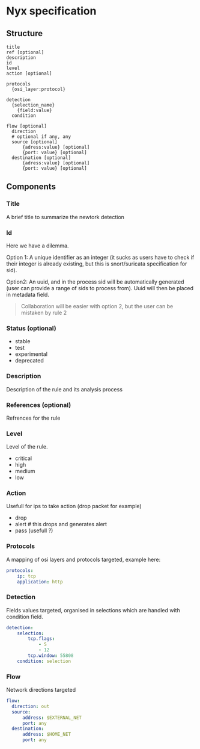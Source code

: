 # Nyx specification

## Structure


```
title
ref [optional]
description
id
level
action [optional]

protocols
  {osi_layer:protocol}

detection
  {selection_name}
    {field:value}
  condition

flow [optional]
  direction
  # optional if any, any
  source [optional]
      {adress:value} [optional]
      {port: value} [optional]
  destination [optional]
      {adress:value} [optional]
      {port: value} [optional]
```

## Components

### Title

A brief title to summarize the newtork detection

### Id

Here we have a dilemma.

Option 1: A unique identifier as an integer (it sucks as users have to check if their integer is already existing, but this is snort/suricata specification for sid).

Option2: An uuid, and in the process sid will be automatically generated (user can provide a range of sids to process from). Uuid will then be placed in metadata field.

> Collaboration will be easier with option 2, but the user can be mistaken by rule 2 

### Status (optional)

- stable
- test
- experimental
- deprecated

### Description

Description of the rule and its analysis process 

### References (optional)

Refrences for the rule

### Level

Level of the rule.
- critical
- high
- medium
- low

### Action

Usefull for ips to take action (drop packet for example)

- drop
- alert # this drops and generates alert
- pass (usefull ?)


### Protocols

A mapping of osi layers and protocols targeted, example here:

```yaml
protocols:
    ip: tcp
    application: http
```

### Detection

Fields values targeted, organised in selections which are handled with condition field.

```yml
detection:
    selection:
        tcp.flags:
            - S
            - 12
        tcp.window: 55808
    condition: selection
```

### Flow

Network directions targeted

```yaml
flow:
  direction: out
  source: 
      address: $EXTERNAL_NET
      port: any
  destination:
      address: $HOME_NET
      port: any
```